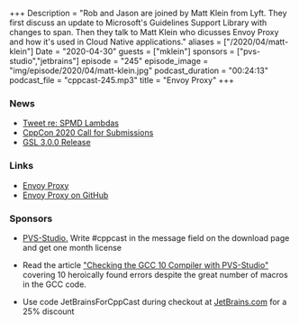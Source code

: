 +++
Description = "Rob and Jason are joined by Matt Klein from Lyft. They first discuss an update to Microsoft's Guidelines Support Library with changes to span. Then they talk to Matt Klein who dicusses Envoy Proxy and how it's used in Cloud Native applications."
aliases = ["/2020/04/matt-klein"]
Date = "2020-04-30"
guests = ["mklein"]
sponsors = ["pvs-studio","jetbrains"]
episode = "245"
episode_image = "img/episode/2020/04/matt-klein.jpg"
podcast_duration = "00:24:13"
podcast_file = "cppcast-245.mp3"
title = "Envoy Proxy"
+++

### News ###

 - [Tweet re: SPMD Lambdas](https://twitter.com/richgel999/status/1254287736535646209)
 - [CppCon 2020 Call for Submissions](https://cppcon.org/cppcon-2020-call-for-submissions/)
 - [GSL 3.0.0 Release](https://devblogs.microsoft.com/cppblog/gsl-3-0-0-release/)

### Links ###

 - [Envoy Proxy](https://www.envoyproxy.io/)
 - [Envoy Proxy on GitHub](https://github.com/envoyproxy/envoy)

### Sponsors ###

- [PVS-Studio.](http://bit.ly/2YOH7re) Write #cppcast in the message field on the download page and get one month license
- Read the article ["Checking the GCC 10 Compiler with PVS-Studio"](https://www.viva64.com/en/b/0727/?promo=cppcast) covering 10 heroically found errors despite the great number of macros in the GCC code.

- Use code JetBrainsForCppCast during checkout at [JetBrains.com](http://www.jetbrains.com/) for a 25% discount
